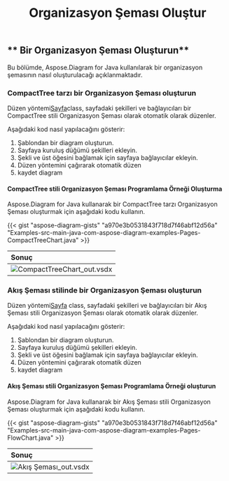 ﻿---
title: Organizasyon Şeması Oluştur
type: docs
weight: 100
url: /tr/java/create-organization-chart/
description: Bu bölümde, Aspose.Diagram for Java kullanılarak bir organizasyon şemasının nasıl oluşturulacağı açıklanmaktadır.
---
## ** Bir Organizasyon Şeması Oluşturun**
Bu bölümde, Aspose.Diagram for Java kullanılarak bir organizasyon şemasının nasıl oluşturulacağı açıklanmaktadır.
### **CompactTree tarzı bir Organizasyon Şeması oluşturun**
 Düzen yöntemi[Sayfa](https://reference.aspose.com/diagram/java/com.aspose.diagram/Page)class, sayfadaki şekilleri ve bağlayıcıları bir CompactTree stili Organizasyon Şeması olarak otomatik olarak düzenler.

Aşağıdaki kod nasıl yapılacağını gösterir:

1. Şablondan bir diagram oluşturun.
1. Sayfaya kuruluş düğümü şekilleri ekleyin.
1. Şekli ve üst öğesini bağlamak için sayfaya bağlayıcılar ekleyin.
1. Düzen yöntemini çağırarak otomatik düzen
1. kaydet diagram
#### **CompactTree stili Organizasyon Şeması Programlama Örneği Oluşturma**
Aspose.Diagram for Java kullanarak bir CompactTree tarzı Organizasyon Şeması oluşturmak için aşağıdaki kodu kullanın.

{{< gist "aspose-diagram-gists" "a970e3b0531843f718d7f46abf12d56a" "Examples-src-main-java-com-aspose-diagram-examples-Pages-CompactTreeChart.java" >}}

|**Sonuç**|
|:- |
|![CompactTreeChart_out.vsdx](CompactTreeChart.png)|

### **Akış Şeması stilinde bir Organizasyon Şeması oluşturun**
 Düzen yöntemi[Sayfa](https://reference.aspose.com/diagram/java/com.aspose.diagram/Page) class, sayfadaki şekilleri ve bağlayıcıları bir Akış Şeması stili Organizasyon Şeması olarak otomatik olarak düzenler.

Aşağıdaki kod nasıl yapılacağını gösterir:

1. Şablondan bir diagram oluşturun.
1. Sayfaya kuruluş düğümü şekilleri ekleyin.
1. Şekli ve üst öğesini bağlamak için sayfaya bağlayıcılar ekleyin.
1. Düzen yöntemini çağırarak otomatik düzen
1. kaydet diagram
#### **Akış Şeması stili Organizasyon Şeması Programlama Örneği oluşturun**
Aspose.Diagram for Java kullanarak bir Akış Şeması stili Organizasyon Şeması oluşturmak için aşağıdaki kodu kullanın.

{{< gist "aspose-diagram-gists" "a970e3b0531843f718d7f46abf12d56a" "Examples-src-main-java-com-aspose-diagram-examples-Pages-FlowChart.java" >}}

|**Sonuç**|
|:- |
|![Akış Şeması_out.vsdx](FlowChart.png)|
